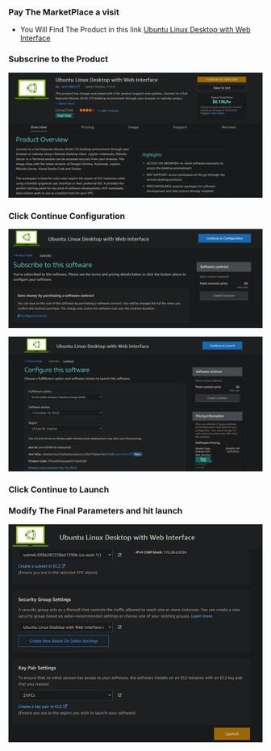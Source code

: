 



### Pay The MarketPlace a visit
- You Will Find The Product in this link [ Ubuntu Linux Desktop with Web Interface ](https://aws.amazon.com/marketplace/pp/prodview-vkoypmw6w3ta2)


### Subscrine to the Product
![ CloudFormation Landing Page](https://github.com/Nhaila-Abdessamad/CloudFormation/blob/main/Figs/Product%20Landing%20Page.png "Text to show on mouseover")


### Click Continue Configuration
![Continue to Configuration](https://github.com/Nhaila-Abdessamad/CloudFormation/blob/main/Figs/Continue%20Config.png)


![Configuration](https://github.com/Nhaila-Abdessamad/CloudFormation/blob/main/Figs/Configuration.png)
### Click Continue to Launch


### Modify The Final Parameters and hit launch

![Launch](https://github.com/Nhaila-Abdessamad/CloudFormation/blob/main/Figs/Launch.png)